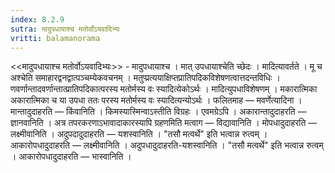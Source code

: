 ```yaml
---
index: 8.2.9
sutra: मादुपधायाश्च मतोर्वोऽयवादिभ्यः
vritti: balamanorama
---
```


<<मादुपधायाश्च मतोर्वोऽयवादिभ्यः>> - मादुपधायाश्च । मात् उपधायाश्चेति च्छेदः । मादित्यावर्तते । मू च अश्चेति समाहारद्वनद्वात्पञ्चम्येकवचनम् । मतुप्प्रत्ययाक्षिप्तप्रातिपदिकविशेषणत्वात्तदन्तविधिः । णवर्णान्तादवर्णान्तात्प्रातिपदिकात्परस्य मतोर्मस्य वः स्यादित्येकोऽर्थः । मादित्युपधाविशेषणम् । मकारात्मिका अकारात्मिका च या उपधा ततः परस्य मतोर्मस्य वः स्यादित्यन्योऽर्थः । फलितमाह — मवर्णेत्यादिना । मान्तादुदाहरति — किंवानिति । किमस्यास्मिन्वाऽस्तीति विग्रहः । एवमग्रेऽपि । अकारान्तादुदाहरति — ज्ञानवानिति । अत्र तपरकरणाऽभावादाकारस्यापि ग्रहणमिति मत्वाग — विद्यावानिति । मोपधादुदाहरति — लक्ष्मीवानिति । अदुपदादुदाहरति — यशस्वानिति । "तसौ मत्वर्थे" इति भत्वान्न रुत्वम् । आकारोपधादुदाहरति — लक्ष्मीवानिति । अदुपधादुदाहरति-यशस्वानिति । "तसौ मत्वर्थे" इति भत्वान्न रुत्वम् । आकारोपधादुदाहरति — भास्वानिति ।